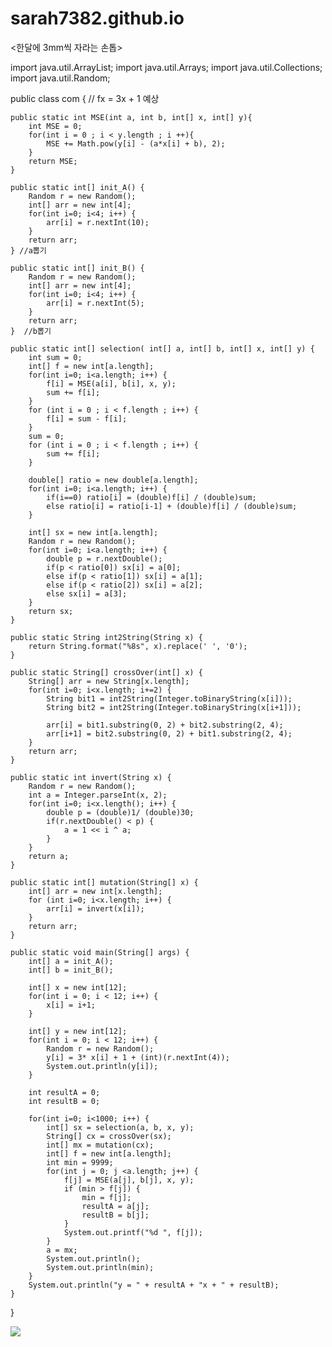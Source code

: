 # sarah7382.github.io
<한달에 3mm씩 자라는 손톱>

import java.util.ArrayList;
import java.util.Arrays;
import java.util.Collections;
import java.util.Random;

public class com {
    // fx = 3x + 1 예상

    public static int MSE(int a, int b, int[] x, int[] y){
        int MSE = 0;
        for(int i = 0 ; i < y.length ; i ++){
            MSE += Math.pow(y[i] - (a*x[i] + b), 2);
        }
        return MSE;
    }

    public static int[] init_A() {
        Random r = new Random();
        int[] arr = new int[4];
        for(int i=0; i<4; i++) {
            arr[i] = r.nextInt(10);
        }
        return arr;
    } //a뽑기

    public static int[] init_B() {
        Random r = new Random();
        int[] arr = new int[4];
        for(int i=0; i<4; i++) {
            arr[i] = r.nextInt(5);
        }
        return arr;
    }  //b뽑기

    public static int[] selection( int[] a, int[] b, int[] x, int[] y) {
        int sum = 0;
        int[] f = new int[a.length];
        for(int i=0; i<a.length; i++) {
            f[i] = MSE(a[i], b[i], x, y);
            sum += f[i];
        }
        for (int i = 0 ; i < f.length ; i++) {
            f[i] = sum - f[i];
        }
        sum = 0;
        for (int i = 0 ; i < f.length ; i++) {
            sum += f[i];
        }

        double[] ratio = new double[a.length];
        for(int i=0; i<a.length; i++) {
            if(i==0) ratio[i] = (double)f[i] / (double)sum;
            else ratio[i] = ratio[i-1] + (double)f[i] / (double)sum;
        }

        int[] sx = new int[a.length];
        Random r = new Random();
        for(int i=0; i<a.length; i++) {
            double p = r.nextDouble();
            if(p < ratio[0]) sx[i] = a[0];
            else if(p < ratio[1]) sx[i] = a[1];
            else if(p < ratio[2]) sx[i] = a[2];
            else sx[i] = a[3];
        }
        return sx;
    }

    public static String int2String(String x) {
        return String.format("%8s", x).replace(' ', '0');
    }

    public static String[] crossOver(int[] x) {
        String[] arr = new String[x.length];
        for(int i=0; i<x.length; i+=2) {
            String bit1 = int2String(Integer.toBinaryString(x[i]));
            String bit2 = int2String(Integer.toBinaryString(x[i+1]));

            arr[i] = bit1.substring(0, 2) + bit2.substring(2, 4);
            arr[i+1] = bit2.substring(0, 2) + bit1.substring(2, 4);
        }
        return arr;
    }

    public static int invert(String x) {
        Random r = new Random();
        int a = Integer.parseInt(x, 2);
        for(int i=0; i<x.length(); i++) {
            double p = (double)1/ (double)30;
            if(r.nextDouble() < p) {
                a = 1 << i ^ a;
            }
        }
        return a;
    }

    public static int[] mutation(String[] x) {
        int[] arr = new int[x.length];
        for (int i=0; i<x.length; i++) {
            arr[i] = invert(x[i]);
        }
        return arr;
    }

    public static void main(String[] args) {
        int[] a = init_A();
        int[] b = init_B();

        int[] x = new int[12];
        for(int i = 0; i < 12; i++) {
            x[i] = i+1;
        }

        int[] y = new int[12];
        for(int i = 0; i < 12; i++) {
            Random r = new Random();
            y[i] = 3* x[i] + 1 + (int)(r.nextInt(4));
            System.out.println(y[i]);
        }

        int resultA = 0;
        int resultB = 0;

        for(int i=0; i<1000; i++) {
            int[] sx = selection(a, b, x, y);
            String[] cx = crossOver(sx);
            int[] mx = mutation(cx);
            int[] f = new int[a.length];
            int min = 9999;
            for(int j = 0; j <a.length; j++) {
                f[j] = MSE(a[j], b[j], x, y);
                if (min > f[j]) {
                    min = f[j];
                    resultA = a[j];
                    resultB = b[j];
                }
                System.out.printf("%d ", f[j]);
            }
            a = mx;
            System.out.println();
            System.out.println(min);
        }
        System.out.println("y = " + resultA + "x + " + resultB);
    }
}


![](https://user-images.githubusercontent.com/62889374/85855787-c6e32e00-b7f1-11ea-8b19-e24ac2adeefa.PNG)
